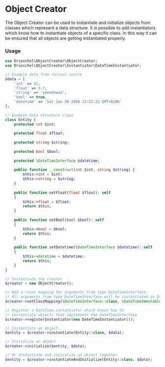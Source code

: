 # Object Creator
The Object Creator can be used to instantiate and initialize objects from classes which represent a data structure. It is possible to add instantiators which know how to instantiate objects of a specific class. In this way it can be ensured that all objects are getting instantiated properly. 

### Usage

```php
use Drieschel\ObjectCreator\ObjectCreator;
use Drieschel\ObjectCreator\Instantiator\DateTimeInstantiator;

// Example data from various source
$data = [
    'int' => 42,
    'float' => 0.7,
    'string' => 'yeeeehaaa',
    'bool' => true,
    'datetime' => 'Sat Jan 30 1988 12:22:22 GMT+0100'
];

// Example data structure class
class Entity {
    protected int $int;
    
    protected float $float;
    
    protected string $string;
    
    protected bool $bool;
    
    protected \DateTimeInterface $datetime;
    
    public function __construct(int $int, string $string) {
        $this->int = $int;
        $this->string = $string;
    }
    
    public function setFloat(float $float): self
    {
        $this->float = $float;
        return $this;
    }
        
    public function setBool(bool $bool): self
    {
        $this->bool = $bool;
        return $this;
    }
        
    public function setDatetime(\DateTimeInterface $datetime): self
    {
        $this->datetime = $datetime;
        return $this;
    }
}

// Instantiate the creator
$creator = new ObjectCreator();

// Add a class mapping for arguments from type DateTimeInterface.
// All arguments from type DateTimeInterface will be instantiated as DateTimeImmutable 
$creator->setClassMapping(\DateTimeInterface::class, \DateTimeImmutable::class);

// Register a DateTime instantiator which knows how to
// instantiate objects that implements the DateTimeInterface 
$creator->registerInstantiator(new DateTimeInstantiator());

// Instantiate an object
$entity = $creator->instantiate(Entity::class, $data);

// Initialize an object
$creator->initialize($entity, $data);

// Or instantiate and initialize an object together 
$entity = $creator->instantiateAndInitialize(Entity::class, $data);
```